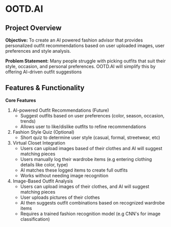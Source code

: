 # OOTD.AI
## Project Overview
**Objective:** To create an AI powered fashion advisor that provides personalized outfit recommendations based on user uploaded images, user preferences and style analysis.

**Problem Statement:** Many people struggle with picking outfits that suit their style, occasion, and personal preferences. OOTD.AI will simplify this by offering AI-driven outfit suggestions

## Features & Functionality
**Core Features**
1. AI-powered Outfit Recommendations (Future)
   - Suggest outfits based on user preferences (color, season, occasion, trends)
   - Allows user to like/dislike outfits to refine recommendations
2. Fashion Style Quiz (Optional)
   - Short quiz to determine user style (casual, formal, streetwear, etc)
3. Virtual Closet Integration
   - Users can upload images based of their clothes and AI will suggest matching pieces
   - Users manually log their wardrobe items (e.g entering clothing details like color, type)
   - AI matches these logged items to create full outfits
   - Works without needing image recognition
4. Image-Based Outfit Analysis
   - Users can upload images of their clothes, and AI will suggest matching pieces
   - User uploads pictures of their clothes
   - AI then suggests outfit combinations based on recognized wardrobe items
   - Requires a trained fashion recognition model (e.g CNN's for image classification) 

